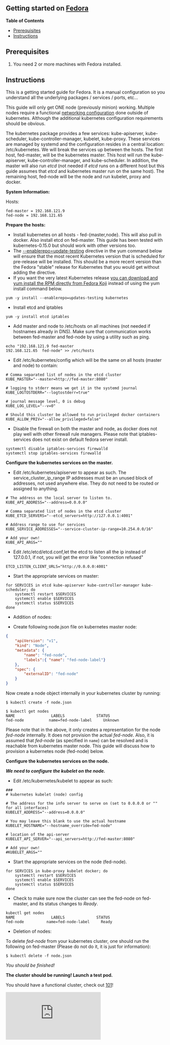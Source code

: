 Getting started on [Fedora](http://fedoraproject.org)
-----------------------------------------------------

**Table of Contents**

- [Prerequisites](#prerequisites)
- [Instructions](#instructions)
## Prerequisites
1. You need 2 or more machines with Fedora installed.

## Instructions

This is a getting started guide for Fedora.  It is a manual configuration so you understand all the underlying packages / services / ports, etc...

This guide will only get ONE node (previously minion) working.  Multiple nodes require a functional [networking configuration](http://docs.k8s.io/networking.md) done outside of kubernetes.  Although the additional kubernetes configuration requirements should be obvious.

The kubernetes package provides a few services: kube-apiserver, kube-scheduler, kube-controller-manager, kubelet, kube-proxy.  These services are managed by systemd and the configuration resides in a central location: /etc/kubernetes.  We will break the services up between the hosts.  The first host, fed-master, will be the kubernetes master.  This host will run the kube-apiserver, kube-controller-manager, and kube-scheduler.  In addition, the master will also run _etcd_ (not needed if _etcd_ runs on a different host but this guide assumes that _etcd_ and kubernetes master run on the same host).  The remaining host, fed-node will be the node and run kubelet, proxy and docker.

**System Information:**

Hosts:
```
fed-master = 192.168.121.9
fed-node = 192.168.121.65
```

**Prepare the hosts:**
    
* Install kubernetes on all hosts - fed-{master,node}.  This will also pull in docker. Also install etcd on fed-master.  This guide has been tested with kubernetes-0.15.0 but should work with other versions too.
* The [--enablerepo=update-testing](https://fedoraproject.org/wiki/QA:Updates_Testing) directive in the yum command below will ensure that the most recent Kubernetes version that is scheduled for pre-release will be installed. This should be a more recent version than the Fedora "stable" release for Kubernetes that you would get without adding the directive. 
* If you want the very latest Kubernetes release [you can download and yum install the RPM directly from Fedora Koji](http://koji.fedoraproject.org/koji/packageinfo?packageID=19202) instead of using the yum install command below.

```
yum -y install --enablerepo=updates-testing kubernetes
```
* Install etcd and iptables

```
yum -y install etcd iptables
```

* Add master and node to /etc/hosts on all machines (not needed if hostnames already in DNS). Make sure that communication works between fed-master and fed-node by using a utility such as ping.

```
echo "192.168.121.9	fed-master
192.168.121.65	fed-node" >> /etc/hosts
```

* Edit /etc/kubernetes/config which will be the same on all hosts (master and node) to contain:

```
# Comma separated list of nodes in the etcd cluster
KUBE_MASTER="--master=http://fed-master:8080"

# logging to stderr means we get it in the systemd journal
KUBE_LOGTOSTDERR="--logtostderr=true"

# journal message level, 0 is debug
KUBE_LOG_LEVEL="--v=0"

# Should this cluster be allowed to run privileged docker containers
KUBE_ALLOW_PRIV="--allow_privileged=false"
```

* Disable the firewall on both the master and node, as docker does not play well with other firewall rule managers.  Please note that iptables-services does not exist on default fedora server install.

```
systemctl disable iptables-services firewalld
systemctl stop iptables-services firewalld
```

**Configure the kubernetes services on the master.**

* Edit /etc/kubernetes/apiserver to appear as such.  The service_cluster_ip_range IP addresses must be an unused block of addresses, not used anywhere else.  They do not need to be routed or assigned to anything.

```
# The address on the local server to listen to.
KUBE_API_ADDRESS="--address=0.0.0.0"

# Comma separated list of nodes in the etcd cluster
KUBE_ETCD_SERVERS="--etcd_servers=http://127.0.0.1:4001"

# Address range to use for services
KUBE_SERVICE_ADDRESSES="--service-cluster-ip-range=10.254.0.0/16"

# Add your own!
KUBE_API_ARGS=""
```

* Edit /etc/etcd/etcd.conf,let the etcd to listen all the ip instead of 127.0.0.1, if not, you will get the error like "connection refused"
```
ETCD_LISTEN_CLIENT_URLS="http://0.0.0.0:4001"
```

* Start the appropriate services on master:

```
for SERVICES in etcd kube-apiserver kube-controller-manager kube-scheduler; do
	systemctl restart $SERVICES
	systemctl enable $SERVICES
	systemctl status $SERVICES
done
```

* Addition of nodes:

* Create following node.json file on kubernetes master node:

```json
{
    "apiVersion": "v1",
    "kind": "Node",
    "metadata": {
        "name": "fed-node",
        "labels":{ "name": "fed-node-label"}
    },
    "spec": {
        "externalID": "fed-node"
    }
}
```

Now create a node object internally in your kubernetes cluster by running:

```
$ kubectl create -f node.json

$ kubectl get nodes
NAME                LABELS              STATUS
fed-node           name=fed-node-label     Unknown

```

Please note that in the above, it only creates a representation for the node
_fed-node_ internally. It does not provision the actual _fed-node_. Also, it
is assumed that _fed-node_ (as specified in `name`) can be resolved and is
reachable from kubernetes master node. This guide will discuss how to provision
a kubernetes node (fed-node) below.

**Configure the kubernetes services on the node.**

***We need to configure the kubelet on the node.***

* Edit /etc/kubernetes/kubelet to appear as such:

```
###
# kubernetes kubelet (node) config

# The address for the info server to serve on (set to 0.0.0.0 or "" for all interfaces)
KUBELET_ADDRESS="--address=0.0.0.0"

# You may leave this blank to use the actual hostname
KUBELET_HOSTNAME="--hostname_override=fed-node"

# location of the api-server
KUBELET_API_SERVER="--api_servers=http://fed-master:8080"

# Add your own!
#KUBELET_ARGS=""
```

* Start the appropriate services on the node (fed-node).

```
for SERVICES in kube-proxy kubelet docker; do 
    systemctl restart $SERVICES
    systemctl enable $SERVICES
    systemctl status $SERVICES 
done
```

* Check to make sure now the cluster can see the fed-node on fed-master, and its status changes to _Ready_.

```
kubectl get nodes
NAME                LABELS              STATUS
fed-node          name=fed-node-label     Ready
```
* Deletion of nodes:

To delete _fed-node_ from your kubernetes cluster, one should run the following on fed-master (Please do not do it, it is just for information):

```
$ kubectl delete -f node.json
```

*You should be finished!*

**The cluster should be running! Launch a test pod.**

You should have a functional cluster, check out [101](https://github.com/GoogleCloudPlatform/kubernetes/blob/master/examples/walkthrough/README.md)!


[![Analytics](https://kubernetes-site.appspot.com/UA-36037335-10/GitHub/docs/getting-started-guides/fedora/fedora_manual_config.md?pixel)]()

